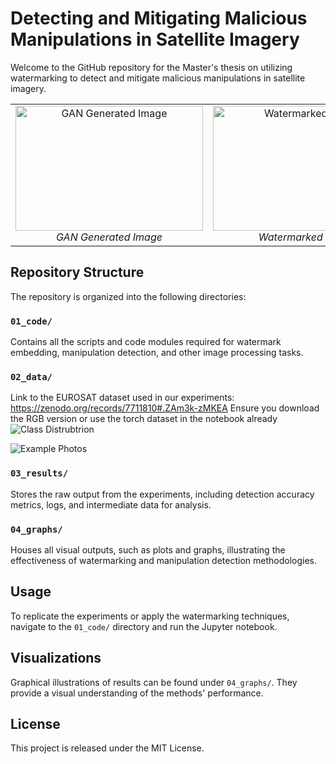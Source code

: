 # Detecting and Mitigating Malicious Manipulations in Satellite Imagery 

Welcome to the GitHub repository for the Master's thesis on utilizing watermarking to detect and mitigate malicious manipulations in satellite imagery.
<table>
  <tr>
    <td align="center">
      <img src="https://github.com/skier921/Detecting-and-Mitigating-Malicious-Manipulations-in-Satellite-Imagery/assets/7799202/68676567-2387-4dce-979f-9e312f01b506" alt="GAN Generated Image" style="width:300px; height:200px;">
      <br>
      <em>GAN Generated Image</em>
    </td>
    <td align="center">
      <img src="https://github.com/skier921/Detecting-and-Mitigating-Malicious-Manipulations-in-Satellite-Imagery/assets/7799202/ff6401e4-3763-40e3-b2e0-a5b37810dc97" alt="Watermarked Image" style="width:300px; height:200px;">
      <br>
      <em>Watermarked Image</em>
    </td>
    <td align="center">
      <img src="https://github.com/skier921/Detecting-and-Mitigating-Malicious-Manipulations-in-Satellite-Imagery/assets/7799202/5347fe48-1e40-4b43-baa9-64f379d12e7e" alt="Original Image" style="width:300px; height:200px;">
      <br>
      <em>Original Image</em>
    </td>
  </tr>
</table>


## Repository Structure

The repository is organized into the following directories:

### `01_code/`
Contains all the scripts and code modules required for watermark embedding, manipulation detection, and other image processing tasks.

### `02_data/`
Link to the EUROSAT dataset used in our experiments:
https://zenodo.org/records/7711810#.ZAm3k-zMKEA
Ensure you download the RGB version or use the torch dataset in the notebook already
![Class Distrubtrion](https://github.com/skier921/Detecting-and-Mitigating-Malicious-Manipulations-in-Satellite-Imagery/assets/7799202/6b15eddf-e410-4e34-beb2-1b90d6e41936)

![Example Photos](https://github.com/skier921/Detecting-and-Mitigating-Malicious-Manipulations-in-Satellite-Imagery/assets/7799202/3fdf95fe-05ed-4dde-8a29-3eddf073b1b0)


### `03_results/`
Stores the raw output from the experiments, including detection accuracy metrics, logs, and intermediate data for analysis.

### `04_graphs/`
Houses all visual outputs, such as plots and graphs, illustrating the effectiveness of watermarking and manipulation detection methodologies.

## Usage

To replicate the experiments or apply the watermarking techniques, navigate to the `01_code/` directory and  run the Jupyter notebook.

## Visualizations

Graphical illustrations of results can be found under `04_graphs/`. They provide a visual understanding of the methods' performance.

## License

This project is released under the MIT License.
